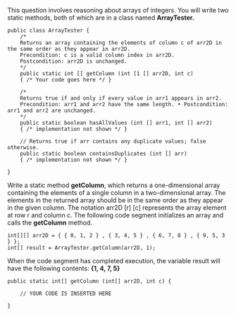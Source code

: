 This question involves reasoning about arrays of integers. You will write two static methods, both of which are in a class named **ArrayTester.**

```
public class ArrayTester { 
    /* 
    Returns an array containing the elements of column c of arr2D in the same order as they appear in arr2D. 
    Precondition: c is a valid column index in arr2D. 
    Postcondition: arr2D is unchanged. 
    */ 
    public static int [] getColumn (int [1 [] arr2D, int c) 
    { /* Your code goes here */ } 

    /*
    Returns true if and only if every value in arr1 appears in arr2. 
    Precondition: arr1 and arr2 have the same length. • Postcondition: arr1 and arr2 are unchanged.
    */ 
    public static boolean hasAllValues (int [] arr1, int [] arr2) 
    { /* implementation not shown */ }

    // Returns true if arr contains any duplicate values; false otherwise. 
    public static boolean containsDuplicates (int [] arr) 
    { /* implementation not shown */ }

} 
```
        
Write a static method **getColumn**, which returns a one-dimensional array containing the elements of a single column in a two-dimensional array. The elements in the returned array should be in the same order as they appear in the given column. The notation arr2D [r] [c] represents the array element at row r and column c. 
The following code segment initializes an array and calls the **getColumn** method. 

```
int[][] arr2D = { { 0, 1, 2 } , { 3, 4, 5 } , { 6, 7, 8 } , { 9, 5, 3 } }; 
int[] result = ArrayTester.getColumn(arr2D, 1);
```

When the code segment has completed execution, the variable result will have the following contents: **{1, 4, 7, 5}**

```
public static int[] getColumn (int[] arr2D, int c) {

    // YOUR CODE IS INSERTED HERE

}
```
